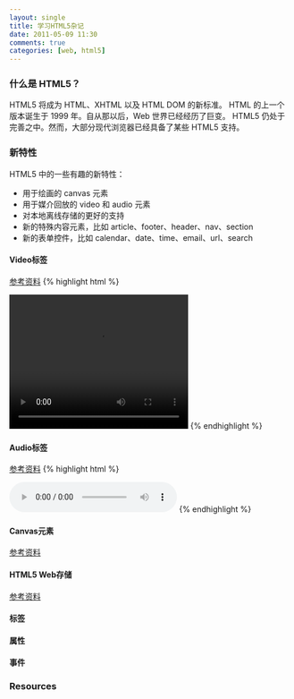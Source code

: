 ```yaml
---
layout: single
title: 学习HTML5杂记
date: 2011-05-09 11:30
comments: true
categories: [web, html5]
--- 
```


### 什么是 HTML5？
HTML5 将成为 HTML、XHTML 以及 HTML DOM 的新标准。
HTML 的上一个版本诞生于 1999 年。自从那以后，Web 世界已经经历了巨变。
HTML5 仍处于完善之中。然而，大部分现代浏览器已经具备了某些 HTML5 支持。

### 新特性
HTML5 中的一些有趣的新特性：
+ 用于绘画的 canvas 元素
+ 用于媒介回放的 video 和 audio 元素
+ 对本地离线存储的更好的支持
+ 新的特殊内容元素，比如 article、footer、header、nav、section
+ 新的表单控件，比如 calendar、date、time、email、url、search
                 
#### Video标签
[参考资料](http://www.w3school.com.cn/html5/html_5_video.asp)
{% highlight html %}
<!DOCTYPE HTML>
<html>
<body>

<video width="320" height="240" controls="controls">
  <source src="movie.ogg" type="video/ogg">
  <source src="movie.mp4" type="video/mp4">
Your browser does not support the video tag.
</video>

</body>
</html>
{% endhighlight %}

#### Audio标签
[参考资料](http://www.w3school.com.cn/html5/html_5_audio.asp)
{% highlight html %}
<!DOCTYPE HTML>
<html>
<body>

<audio controls="controls">
  <source src="song.ogg" type="audio/ogg">
  <source src="song.mp3" type="audio/mpeg">
Your browser does not support the audio tag.
</audio> 

</body>
</html>
{% endhighlight %}  

#### Canvas元素
[参考资料](http://www.w3school.com.cn/html5/html_5_canvas.asp) 

#### HTML5 Web存储
[参考资料](http://www.w3school.com.cn/html5/html_5_webstorage.asp) 

#### 标签

#### 属性

#### 事件

### Resources